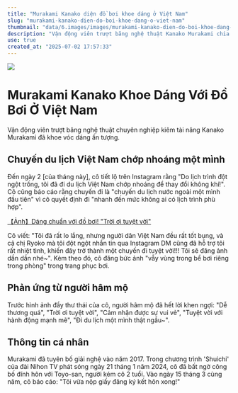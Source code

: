 ```yaml
---
title: "Murakami Kanako diện đồ bơi khoe dáng ở Việt Nam"
slug: "murakami-kanako-dien-do-boi-khoe-dang-o-viet-nam"
thumbnail: "data/6.images/images/murakami-kanako-dien-do-boi-khoe-dang-o-viet-nam.webp"
description: "Vận động viên trượt băng nghệ thuật Kanako Murakami chia sẻ ảnh du lịch một mình tại Việt Nam, khoe vóc dáng ấn tượng trong trang phục bơi khiến người hâm mộ trầm trồ."
use: true
created_at: "2025-07-02 17:57:33"
---
```


![](/images/20250702-07021050-sph-000-4-view.webp)

# Murakami Kanako Khoe Dáng Với Đồ Bơi Ở Việt Nam

Vận động viên trượt băng nghệ thuật chuyên nghiệp kiêm tài năng Kanako Murakami đã khoe vóc dáng ấn tượng.

## Chuyến du lịch Việt Nam chớp nhoáng một mình

Đến ngày 2 [của tháng này], cô tiết lộ trên Instagram rằng "Do lịch trình đột ngột trống, tôi đã đi du lịch Việt Nam chớp nhoáng để thay đổi không khí!". Cô cũng báo cáo rằng chuyến đi là "chuyến du lịch nước ngoài một mình đầu tiên" vì cô quyết định đi "nhanh đến mức không ai có lịch trình phù hợp".

[【Ảnh】Dáng chuẩn với đồ bơi! "Trời ơi tuyệt vời"](https://hochi.news/articles/20250702-OHT1T51050.html?mode=photo&photoid=1&utm_source=ynews&utm_term=20250702-OHT1T51050&utm_content=0&revision_id=4)

Cô viết: "Tôi đã rất lo lắng, nhưng người dân Việt Nam đều rất tốt bụng, và cả chị Ryoko mà tôi đột ngột nhắn tin qua Instagram DM cũng đã hỗ trợ tôi rất nhiệt tình, khiến đây trở thành một chuyến đi tuyệt vời!!! Tôi sẽ đăng ảnh dần dần nhé~". Kèm theo đó, cô đăng bức ảnh "vẫy vùng trong bể bơi riêng trong phòng" trong trang phục bơi.

## Phản ứng từ người hâm mộ

Trước hình ảnh đầy thư thái của cô, người hâm mộ đã hết lời khen ngợi: "Dễ thương quá", "Trời ơi tuyệt vời", "Cảm nhận được sự vui vẻ", "Tuyệt vời với hành động mạnh mẽ", "Đi du lịch một mình thật ngầu~".

## Thông tin cá nhân

Murakami đã tuyên bố giải nghệ vào năm 2017. Trong chương trình 'Shuichi' của đài Nihon TV phát sóng ngày 21 tháng 1 năm 2024, cô đã bất ngờ công bố đính hôn với Toyo-san, người kém cô 2 tuổi. Vào ngày 15 tháng 3 cùng năm, cô báo cáo: "Tôi vừa nộp giấy đăng ký kết hôn xong!"